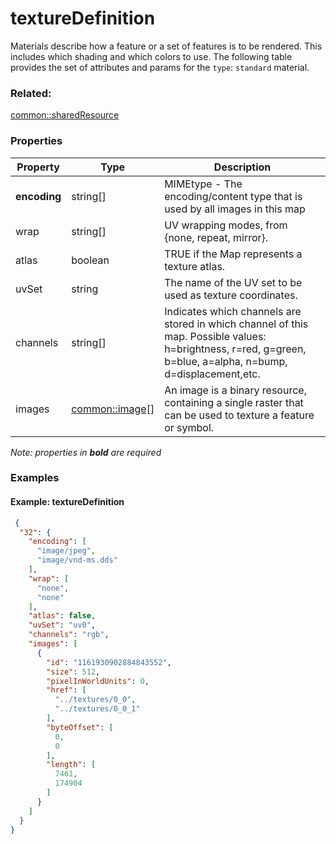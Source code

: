 # textureDefinition

Materials describe how a feature or a set of features is to be rendered. This includes which shading and which colors to use. The following table provides the set of attributes and params for the `type`: `standard` material.

### Related:

[common::sharedResource](sharedResource.md)
### Properties

| Property | Type | Description |
| --- | --- | --- |
| **encoding** | string[] | MIMEtype - The encoding/content type that is used by all images in this map |
| wrap | string[] | UV wrapping modes, from {none, repeat, mirror}. |
| atlas | boolean | TRUE if the Map represents a texture atlas. |
| uvSet | string | The name of the UV set to be used as texture coordinates. |
| channels | string[] | Indicates which channels are stored in which channel of this map. Possible values: h=brightness, r=red, g=green, b=blue, a=alpha, n=bump, d=displacement,etc. |
| images | [common::image](image.md)[] | An image is a binary resource, containing a single raster that can be used to texture a feature or symbol. |

*Note: properties in **bold** are required*

### Examples 

#### Example: textureDefinition 

```json
 {
  "32": {
    "encoding": [
      "image/jpeg",
      "image/vnd-ms.dds"
    ],
    "wrap": [
      "none",
      "none"
    ],
    "atlas": false,
    "uvSet": "uv0",
    "channels": "rgb",
    "images": [
      {
        "id": "1161930902884843552",
        "size": 512,
        "pixelInWorldUnits": 0,
        "href": [
          "../textures/0_0",
          "../textures/0_0_1"
        ],
        "byteOffset": [
          0,
          0
        ],
        "length": [
          7461,
          174904
        ]
      }
    ]
  }
} 
```

